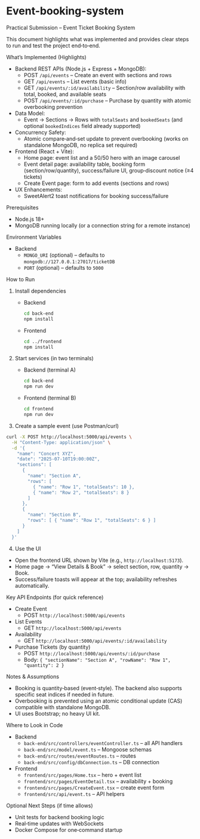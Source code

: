 ﻿# Event-booking-system

Practical Submission – Event Ticket Booking System

This document highlights what was implemented and provides clear steps to run and test the project end‑to‑end.

What’s Implemented (Highlights)
- Backend REST APIs (Node.js + Express + MongoDB):
  - POST `/api/events` – Create an event with sections and rows
  - GET `/api/events` – List events (basic info)
  - GET `/api/events/:id/availability` – Section/row availability with total, booked, and available seats
  - POST `/api/events/:id/purchase` – Purchase by quantity with atomic overbooking prevention
- Data Model:
  - Event → Sections → Rows with `totalSeats` and `bookedSeats` (and optional `bookedIndices` field already supported)
- Concurrency Safety:
  - Atomic compare‑and‑set update to prevent overbooking (works on standalone MongoDB, no replica set required)
- Frontend (React + Vite):
  - Home page: event list and a 50/50 hero with an image carousel
  - Event detail page: availability table, booking form (section/row/quantity), success/failure UI, group‑discount notice (≥4 tickets)
  - Create Event page: form to add events (sections and rows)
- UX Enhancements:
  - SweetAlert2 toast notifications for booking success/failure

Prerequisites
- Node.js 18+
- MongoDB running locally (or a connection string for a remote instance)

Environment Variables
- Backend
  - `MONGO_URI` (optional) – defaults to `mongodb://127.0.0.1:27017/ticketDB`
  - `PORT` (optional) – defaults to `5000`

How to Run
1) Install dependencies
   - Backend
     ```bash
     cd back-end
     npm install
     ```
   - Frontend
     ```bash
     cd ../frontend
     npm install
     ```

2) Start services (in two terminals)
   - Backend (terminal A)
     ```bash
     cd back-end
     npm run dev
     ```
   - Frontend (terminal B)
     ```bash
     cd frontend
     npm run dev
     ```

3) Create a sample event (use Postman/curl)
```bash
curl -X POST http://localhost:5000/api/events \
  -H "Content-Type: application/json" \
  -d '{
    "name": "Concert XYZ",
    "date": "2025-07-10T19:00:00Z",
    "sections": [
      {
        "name": "Section A",
        "rows": [
          { "name": "Row 1", "totalSeats": 10 },
          { "name": "Row 2", "totalSeats": 8 }
        ]
      },
      {
        "name": "Section B",
        "rows": [ { "name": "Row 1", "totalSeats": 6 } ]
      }
    ]
  }'
```

4) Use the UI
- Open the frontend URL shown by Vite (e.g., `http://localhost:5173`).
- Home page → “View Details & Book” → select section, row, quantity → Book.
- Success/failure toasts will appear at the top; availability refreshes automatically.

Key API Endpoints (for quick reference)
- Create Event
  - POST `http://localhost:5000/api/events`
- List Events
  - GET `http://localhost:5000/api/events`
- Availability
  - GET `http://localhost:5000/api/events/:id/availability`
- Purchase Tickets (by quantity)
  - POST `http://localhost:5000/api/events/:id/purchase`
  - Body: `{ "sectionName": "Section A", "rowName": "Row 1", "quantity": 2 }`

Notes & Assumptions
- Booking is quantity‑based (event‑style). The backend also supports specific seat indices if needed in future.
- Overbooking is prevented using an atomic conditional update (CAS) compatible with standalone MongoDB.
- UI uses Bootstrap; no heavy UI kit.

Where to Look in Code
- Backend
  - `back-end/src/controllers/eventController.ts` – all API handlers
  - `back-end/src/model/event.ts` – Mongoose schemas
  - `back-end/src/routes/eventRoutes.ts` – routes
  - `back-end/src/config/dbConnection.ts` – DB connection
- Frontend
  - `frontend/src/pages/Home.tsx` – hero + event list
  - `frontend/src/pages/EventDetail.tsx` – availability + booking
  - `frontend/src/pages/CreateEvent.tsx` – create event form
  - `frontend/src/api/event.ts` – API helpers

Optional Next Steps (if time allows)
- Unit tests for backend booking logic
- Real‑time updates with WebSockets
- Docker Compose for one‑command startup

